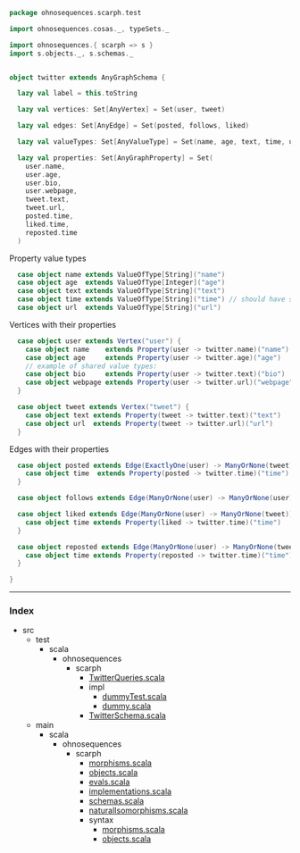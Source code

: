 
```scala
package ohnosequences.scarph.test

import ohnosequences.cosas._, typeSets._

import ohnosequences.{ scarph => s }
import s.objects._, s.schemas._


object twitter extends AnyGraphSchema {

  lazy val label = this.toString

  lazy val vertices: Set[AnyVertex] = Set(user, tweet)

  lazy val edges: Set[AnyEdge] = Set(posted, follows, liked)

  lazy val valueTypes: Set[AnyValueType] = Set(name, age, text, time, url)

  lazy val properties: Set[AnyGraphProperty] = Set(
    user.name,
    user.age,
    user.bio,
    user.webpage,
    tweet.text,
    tweet.url,
    posted.time,
    liked.time,
    reposted.time
  )
```

Property value types

```scala
  case object name extends ValueOfType[String]("name")
  case object age  extends ValueOfType[Integer]("age")
  case object text extends ValueOfType[String]("text")
  case object time extends ValueOfType[String]("time") // should have some better raw type
  case object url  extends ValueOfType[String]("url")
```

Vertices with their properties

```scala
  case object user extends Vertex("user") {
    case object name    extends Property(user -> twitter.name)("name")
    case object age     extends Property(user -> twitter.age)("age")
    // example of shared value types:
    case object bio     extends Property(user -> twitter.text)("bio")
    case object webpage extends Property(user -> twitter.url)("webpage")
  }

  case object tweet extends Vertex("tweet") {
    case object text extends Property(tweet -> twitter.text)("text")
    case object url  extends Property(tweet -> twitter.url)("url")
  }
```

Edges with their properties

```scala
  case object posted extends Edge(ExactlyOne(user) -> ManyOrNone(tweet))("posted") {
    case object time  extends Property(posted -> twitter.time)("time")
  }

  case object follows extends Edge(ManyOrNone(user) -> ManyOrNone(user))("follows")

  case object liked extends Edge(ManyOrNone(user) -> ManyOrNone(tweet))("liked") {
    case object time extends Property(liked -> twitter.time)("time")
  }

  case object reposted extends Edge(ManyOrNone(user) -> ManyOrNone(tweet))("reposted") {
    case object time extends Property(reposted -> twitter.time)("time")
  }

}

```


------

### Index

+ src
  + test
    + scala
      + ohnosequences
        + scarph
          + [TwitterQueries.scala][test/scala/ohnosequences/scarph/TwitterQueries.scala]
          + impl
            + [dummyTest.scala][test/scala/ohnosequences/scarph/impl/dummyTest.scala]
            + [dummy.scala][test/scala/ohnosequences/scarph/impl/dummy.scala]
          + [TwitterSchema.scala][test/scala/ohnosequences/scarph/TwitterSchema.scala]
  + main
    + scala
      + ohnosequences
        + scarph
          + [morphisms.scala][main/scala/ohnosequences/scarph/morphisms.scala]
          + [objects.scala][main/scala/ohnosequences/scarph/objects.scala]
          + [evals.scala][main/scala/ohnosequences/scarph/evals.scala]
          + [implementations.scala][main/scala/ohnosequences/scarph/implementations.scala]
          + [schemas.scala][main/scala/ohnosequences/scarph/schemas.scala]
          + [naturalIsomorphisms.scala][main/scala/ohnosequences/scarph/naturalIsomorphisms.scala]
          + syntax
            + [morphisms.scala][main/scala/ohnosequences/scarph/syntax/morphisms.scala]
            + [objects.scala][main/scala/ohnosequences/scarph/syntax/objects.scala]

[test/scala/ohnosequences/scarph/TwitterQueries.scala]: TwitterQueries.scala.md
[test/scala/ohnosequences/scarph/impl/dummyTest.scala]: impl/dummyTest.scala.md
[test/scala/ohnosequences/scarph/impl/dummy.scala]: impl/dummy.scala.md
[test/scala/ohnosequences/scarph/TwitterSchema.scala]: TwitterSchema.scala.md
[main/scala/ohnosequences/scarph/morphisms.scala]: ../../../../main/scala/ohnosequences/scarph/morphisms.scala.md
[main/scala/ohnosequences/scarph/objects.scala]: ../../../../main/scala/ohnosequences/scarph/objects.scala.md
[main/scala/ohnosequences/scarph/evals.scala]: ../../../../main/scala/ohnosequences/scarph/evals.scala.md
[main/scala/ohnosequences/scarph/implementations.scala]: ../../../../main/scala/ohnosequences/scarph/implementations.scala.md
[main/scala/ohnosequences/scarph/schemas.scala]: ../../../../main/scala/ohnosequences/scarph/schemas.scala.md
[main/scala/ohnosequences/scarph/naturalIsomorphisms.scala]: ../../../../main/scala/ohnosequences/scarph/naturalIsomorphisms.scala.md
[main/scala/ohnosequences/scarph/syntax/morphisms.scala]: ../../../../main/scala/ohnosequences/scarph/syntax/morphisms.scala.md
[main/scala/ohnosequences/scarph/syntax/objects.scala]: ../../../../main/scala/ohnosequences/scarph/syntax/objects.scala.md